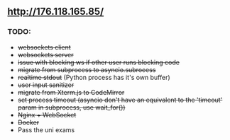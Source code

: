 ## http://176.118.165.85/

### TODO:

- ~~websockets client~~
- ~~websockets server~~
- ~~issue with blocking ws if other user runs blocking code~~
- ~~migrate from subprocess to asyncio.subrocess~~
- ~~realtime stdout~~ (Python process has it's own buffer)
- ~~user input sanitizer~~
- ~~migrate from Xterm.js to CodeMirror~~
- ~~set process timeout (asyncio don't have an equivalent to the 'timeout' param in subprocess, use wait_for())~~
- ~~Nginx + WebSocket~~
- ~~Docker~~
- Pass the uni exams
